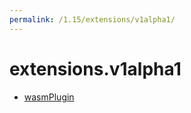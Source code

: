 ```yaml
---
permalink: /1.15/extensions/v1alpha1/
---
```


# extensions.v1alpha1



* [wasmPlugin](wasmPlugin.md)